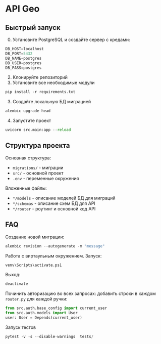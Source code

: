 # API Geo

## Быстрый запуск

0. Установите PostgreSQL и создайте сервер с кредами:

```python
DB_HOST=localhost
DB_PORT=5432
DB_NAME=postgres
DB_USER=postgres
DB_PASS=postgres
```

2. Клонируйте репозиторий
3. Установите все необходимые модули

```python
pip install -r requirements.txt
```

3. Создайте локальную БД миграцией

```python
alembic upgrade head
```

4. Запустите проект

```python
uvicorn src.main:app --reload
```

## Структура проекта

Основная структура:
* `migrations/` - миграции
* `src/` - основной проект
* `.env` - переменные окружения

Вложенные файлы:
* `*/models` - описание моделей БД для миграций
* `*/schemas` - описание схем БД для API
* `*/router` - роутинг и основной код API

## FAQ

Создание новой миграции:  
```python
alembic revision --autogenerate -m "message"
```

Работа с виртаульным окружением. Запуск:  
```python
venv\Scripts\activate.ps1
```
Выход:
```python
deactivate
```

Починить авторизацию во всех запросах: добавить строки в каждом `router.py` для каждой ручки:  
```python
from src.auth.base_config import current_user
from src.auth.models import User
user: User = Depends(current_user)
```

Запуск тестов  
```python
pytest -v -s --disable-warnings  tests/ 
```

